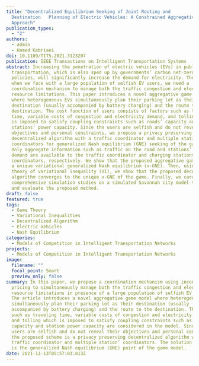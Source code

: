 ```yaml
---
title: "Decentralized Equilibrium Seeking of Joint Routing and
  Destination   Planning of Electric Vehicles: A Constrained Aggregative Game
  Approach"
publication_types:
  - "2"
authors:
  - admin
  - Hamed Kebriaei
doi: 10.1109/TITS.2021.3123207
publication: IEEE Transactions on Intelligent Transportation Systems
abstract: Increasing the penetration of electric vehicles (EVs) in public
  transportation, which is also sped up by governments’ carbon net-zero
  policies, will significantly increase the demand for electricity. Therefore,
  when we face with a large population of selfish EV users, we need a
  coordination mechanism to manage both the traffic congestion and electricity
  resource limitations. This paper introduces a novel aggregative game model
  where heterogeneous EVs simultaneously plan their parking lot as their
  destination (usually accompanied by battery charging) and the route to the
  destination. The cost function of users consists of factors such as traveling
  time, variable costs of congestion and electricity demand, and tolling which
  is imposed to satisfy coupling constraints such as roads’ capacity and
  stations’ power capacity. Since the users are selfish and do not reveal their
  objectives and personal constraints, we propose a privacy preserving
  decentralized algorithm with a traffic coordinator and multiple stations’
  coordinators for generalized Nash equilibrium (GNE) seeking of the game model.
  Only aggregate information such as traffic on the road and stations’ energy
  demand are available to the traffic coordinator and charging stations’
  coordinators, respectively. We show that the proposed aggregative game admits
  a unique variational generalized Nash equilibrium (v-GNE). Then, using the
  theory of variational inequality (VI), we show that the proposed decentralized
  algorithm converges to the unique v-GNE of the game. Finally, we carry out
  comprehensive simulation studies on a simulated Savannah city model to compare
  and evaluate the proposed method.
draft: false
featured: true
tags:
  - Game Theory
  - Variational Inequalities
  - Decentralized Algorithm
  - Electric Vehicles
  - Nash Equilibrium
categories:
  - Models of Competition in Intelligent Transportation Networks
projects:
  - Models of Competition in Intelligent Transportation Networks
image:
  filename: ""
  focal_point: Smart
  preview_only: false
summary: In this paper, we propose a coordination mechanism using incentive
  pricing to simultaneously manage both the traffic congestion and electricity
  resource limitations in presence of a large population of selfish EV users.
  The article introduces a novel aggregative game model where heterogeneous EVs
  simultaneously plan their parking lot as their destination (usually
  accompanied by battery charging) and the route to the destination. The factors
  such as traveling time, variable costs of congestion and electricity demand,
  and tolling which is imposed to satisfy coupling constraints such as road
  capacity and station power capacity are considered in the model. Since the
  users are selfish and do not reveal their objectives and personal constraints,
  the proposed scheme is a privacy preserving decentralized algorithm with a
  traffic coordinator and multiple station’ coordinators. The solution concept
  is the generalized Nash equilibrium (GNE) point of the game model.
date: 2021-11-13T05:57:03.813Z
---
```

